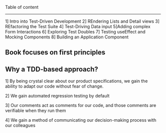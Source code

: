 Table of content
******************

1] Intro into Test-Driven Development
2] REndering Lists and Detail views
3] REfactoring the Test Suite
4] Test-Driving Data input
5]Adding complex Form Interactions
6] Exploring Test Doubles
7] Testing useEffect and Mocking Components
8] Building an Application Component


## Book focuses on first principles

## Why a TDD-based approach?

1] By being crystal clear about our product specifications, we gain the ability to adapt our code without fear of change.

2] We gain automated regression testing by default

3] Our comments act as comments for our code, and those comments are verifiable when they run them

4] We gain a method of communicating our decision-making process with our colleagues

